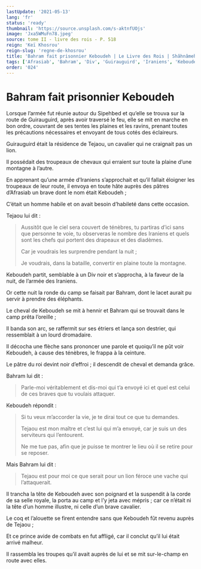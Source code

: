 ```yaml
---
lastUpdate: '2021-05-13'
lang: 'fr'
status: 'ready'
thumbnail: 'https://source.unsplash.com/s-aktnfUOjs'
image: 'Jxa5WMuFn78.jpeg'
source: tome II - livre des rois - P. 518
reign: 'Keï Khosrou'
reign-slug: 'regne-de-khosrou'
title: 'Bahram fait prisonnier Keboudeh | Le Livre des Rois | Shâhnâmeh'
tags: ['Afrasiab', 'Bahram', 'Div', 'Guirauguird', 'Iraniens', 'Keboudeh', 'Sipehbed', 'Tejaou']
order: '024'
---
```


<!-- LTeX: language=fr -->

# Bahram fait prisonnier Keboudeh

Lorsque l’armée fut réunie autour du Sipehbed et qu’elle se trouva sur la route de Guirauguird, après avoir traversé le feu, elle se mit en marche en bon ordre, couvrant de ses tentes les plaines et les ravins, prenant toutes les précautions nécessaires et envoyant de tous cotés des éclaireurs.

Guirauguird était la résidence de Tejaou, un cavalier qui ne craignait pas un lion.

Il possédait des troupeaux de chevaux qui erraient sur toute la plaine d’une montagne à l’autre.

En apprenant qu’une armée d’Iraniens s’approchait et qu’il fallait éloigner les troupeaux de leur route, il envoya en toute hâte auprès des pâtres d’Afrasiab un brave dont le nom était Keboudeh ;

C’était un homme habile et on avait besoin d’habileté dans cette occasion.

Tejaou lui dit :

> Aussitôt que le ciel sera couvert de ténèbres, tu partiras d’ici sans que personne te voie, tu observeras le nombre des Iraniens et quels sont les chefs qui portent des drapeaux et des diadèmes.
>
> Car je voudrais les surprendre pendant la nuit ;
>
> Je voudrais, dans la bataille, convertir en plaine toute la montagne.

Keboudeh partit, semblable à un Div noir et s’approcha, à la faveur de la nuit, de l’armée des Iraniens.

Or cette nuit la ronde du camp se faisait par Bahram, dont le lacet aurait pu servir à prendre des éléphants.

Le cheval de Keboudeh se mit à hennir et Bahram qui se trouvait dans le camp prêta l’oreille ;

Il banda son arc, se raffermit sur ses étriers et lança son destrier, qui ressemblait à un lourd dromadaire.

Il décocha une flèche sans prononcer une parole et quoiqu’il ne pût voir Keboudeh, à cause des ténèbres, le frappa à la ceinture.

Le pâtre du roi devint noir d’effroi ; il descendit de cheval et demanda grâce.

Bahram lui dit :

> Parle-moi véritablement et dis-moi qui t’a envoyé ici et quel est celui de ces braves que tu voulais attaquer.

Keboudeh répondit :

> Si tu veux m’accorder la vie, je te dirai tout ce que tu demandes.
>
> Tejaou est mon maître et c’est lui qui m’a envoyé, car je suis un des serviteurs qui l’entourent.
>
> Ne me tue pas, afin que je puisse te montrer le lieu où il se retire pour se reposer.

Mais Bahram lui dit :

> Tejaou est pour moi ce que serait pour un lion féroce une vache qui l’attaquerait.

Il trancha la tête de Keboudeh avec son poignard et la suspendit à la corde de sa selle royale, la porta au camp et l’y jeta avec mépris ; car ce n’était ni la tête d’un homme illustre, ni celle d’un brave cavalier.

Le coq et l’alouette se firent entendre sans que Keboudeh fût revenu auprès de Tejaou ;

Et ce prince avide de combats en fut affligé, car il conclut qu’il lui était arrivé malheur.

Il rassembla les troupes qu’il avait auprès de lui et se mit sur-le-champ en route avec elles.
